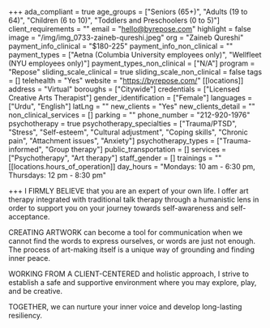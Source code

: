 +++
ada_compliant = true
age_groups = ["Seniors (65+)", "Adults (19 to 64)", "Children (6 to 10)", "Toddlers and Preschoolers (0 to 5)"]
client_requirements = ""
email = "hello@byrepose.com"
highlight = false
image = "/img/img_0733-zaineb-qureshi.jpeg"
org = "Zaineb Qureshi"
payment_info_clinical = "$180-225"
payment_info_non_clinical = ""
payment_types = ["Aetna (Columbia University employees only)", "Wellfleet (NYU employees only)"]
payment_types_non_clinical = ["N/A"]
program = "Repose"
sliding_scale_clinical = true
sliding_scale_non_clinical = false
tags = []
telehealth = "Yes"
website = "https://byrepose.com/"
[[locations]]
address = "Virtual"
boroughs = ["Citywide"]
credentials = ["Licensed Creative Arts Therapist"]
gender_identification = ["Female"]
languages = ["Urdu", "English"]
latLng = ""
new_clients = "Yes"
new_clients_detail = ""
non_clinical_services = []
parking = ""
phone_number = "212-920-1976"
psychotherapy = true
psychotherapy_specialties = ["Trauma/PTSD", "Stress", "Self-esteem", "Cultural adjustment", "Coping skills", "Chronic pain", "Attachment issues", "Anxiety"]
psychotherapy_types = ["Trauma-informed", "Group therapy"]
public_transportation = []
services = ["Psychotherapy", "Art therapy"]
staff_gender = []
trainings = ""
[[locations.hours_of_operation]]
day_hours = "Mondays: 10 am - 6:30 pm, Thursdays: 12 pm - 8:30 pm"

+++
I FIRMLY BELIEVE that you are an expert of your own life. I offer art therapy integrated with traditional talk therapy through a humanistic lens in order to support you on your journey towards self-awareness and self-acceptance. 

CREATING ARTWORK can become a tool for communication when we cannot find the words to express ourselves, or words are just not enough. The process of art-making itself is a unique way of grounding and finding inner peace. 

WORKING FROM A CLIENT-CENTERED and holistic approach, I strive to establish a safe and supportive environment where you may explore, play, and be creative. 

TOGETHER, we can nurture your inner voice and develop long-lasting resiliency.
